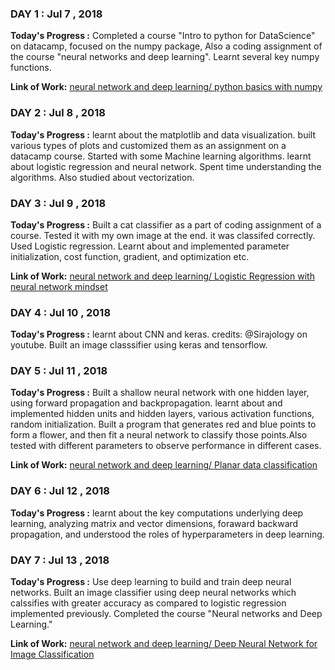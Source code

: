 <h3>DAY 1 : Jul 7 , 2018</h3>

<b>Today's Progress :</b> Completed a course "Intro to python for DataScience" on datacamp, focused on the numpy package, 
Also a coding assignment of the course "neural networks and deep learning".
Learnt several key numpy functions.

<b>Link of Work:</b> <a href="https://hub.coursera-notebooks.org/user/pisufwhumemxcfgqmrhmev/notebooks/Week%202/Python%20Basics%20with%20Numpy/Python%20Basics%20With%20Numpy%20v3.ipynb">neural network and deep learning/ python basics with numpy</a>

<h3>DAY 2 : Jul 8 , 2018</h3>

<b>Today's Progress :</b> learnt about the matplotlib and data visualization. built various types of plots and customized them as an assignment on a datacamp course. Started with some Machine learning algorithms. learnt about logistic regression and neural network. Spent time understanding the algorithms. Also studied about vectorization.

<h3>DAY 3 : Jul 9 , 2018</h3>

<b>Today's Progress :</b> Built a cat classifier as a part of coding assignment of a course. Tested it with my own image at the end. it was classifed correctly. Used Logistic regression. Learnt about and implemented parameter initialization, cost function, gradient, and optimization etc.

<b>Link of Work:</b> <a href="https://hub.coursera-notebooks.org/user/pisufwhumemxcfgqmrhmev/notebooks/Week%202/Logistic%20Regression%20as%20a%20Neural%20Network/Logistic%20Regression%20with%20a%20Neural%20Network%20mindset%20v5.ipynb#">neural network and deep learning/ Logistic Regression with neural network mindset</a>

<h3>DAY 4 : Jul 10 , 2018</h3>

<b>Today's Progress :</b> learnt about CNN and keras. credits: @Sirajology on youtube. Built an image classsifier using keras and tensorflow.

<h3>DAY 5 : Jul 11 , 2018</h3>

<b>Today's Progress :</b> Built a shallow neural network with one hidden layer, using forward propagation and backpropagation.
learnt about and implemented hidden units and hidden layers, various activation functions, random initialization. Built a program that generates red and blue points to form a flower, and then fit a neural network to classify those points.Also tested with different parameters to observe performance in different cases.

<b>Link of Work:</b> <a href="https://hub.coursera-notebooks.org/user/pisufwhumemxcfgqmrhmev/notebooks/Week%203/Planar%20data%20classification%20with%20one%20hidden%20layer/Planar%20data%20classification%20with%20one%20hidden%20layer%20v5.ipynb">neural network and deep learning/ Planar data classification </a>

<h3>DAY 6 : Jul 12 , 2018</h3>

<b>Today's Progress :</b> learnt about the key computations underlying deep learning, analyzing matrix and vector dimensions, foraward backward propagation, and understood the roles of hyperparameters in deep learning.

<h3>DAY 7 : Jul 13 , 2018</h3>

<b>Today's Progress :</b> Use deep learning to build and train deep neural networks. Built an image classifier using deep neural networks which calssifies with greater accuracy as compared to logistic regression implemented previously. Completed the course "Neural networks and Deep Learning."

<b>Link of Work:</b> <a href="https://hub.coursera-notebooks.org/user/pisufwhumemxcfgqmrhmev/notebooks/Week%204/Deep%20Neural%20Network%20Application:%20Image%20Classification/Deep%20Neural%20Network%20-%20Application%20v8.ipynb#">neural network and deep learning/ Deep Neural Network for Image Classification </a>

